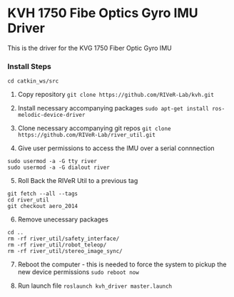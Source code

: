# KVH 1750 Fibe Optics Gyro IMU Driver
This is the driver for the KVG 1750 Fiber Optic Gyro IMU

### Install Steps
`cd catkin_ws/src`

1. Copy repository
`git clone https://github.com/RIVeR-Lab/kvh.git`

2. Install necessary accompanying packages
`sudo apt-get install ros-melodic-device-driver`

3. Clone necessary accompanying git repos
`git clone https://github.com/RIVeR-Lab/river_util.git`


4. Give user permissions to access the IMU over a serial connnection
```
sudo usermod -a -G tty river
sudo usermod -a -G dialout river
```

5. Roll Back the RIVeR Util to a previous tag
```
git fetch --all --tags
cd river_util
git checkout aero_2014
```

6. Remove unecessary packages
```
cd ..
rm -rf river_util/safety_interface/
rm -rf river_util/robot_teleop/
rm -rf river_util/stereo_image_sync/
```

7. Reboot the computer - this is needed to force the system to pickup the new device permissions
`sudo reboot now`

8. Run launch file
`roslaunch kvh_driver master.launch`
